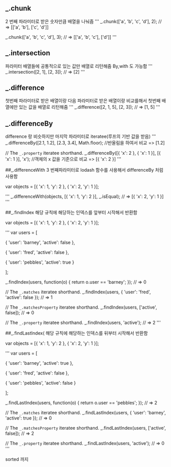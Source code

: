 ## \_.chunk

2 번째 파라미터로 받은 숫자만큼 배열을 나눠줌
'''
\_.chunk(['a', 'b', 'c', 'd'], 2);
// => [['a', 'b'], ['c', 'd']]

\_.chunk(['a', 'b', 'c', 'd'], 3);
// => [['a', 'b', 'c'], ['d']]
'''

## \_.intersection

파라미터 배열들에 공통적으로 있는 값만 배열로 리턴해줌 By,with 도 가능함
'''
\_.intersection([2, 1], [2, 3]);
// => [2]
'''

## \_.difference

첫번째 파라미터로 받은 배열이랑 다음 파라미터로 받은 배열이랑 비교를해서 첫번째 배열에만 있는 값을 배열로 리턴해줌
'''
\_.difference([2, 1, 5], [2, 3]);
// => [1, 5]
'''

## \_.differenceBy

difference 랑 비슷하지만 마지막 파라미터로 iteratee(루프의 기반 값을 받음)
'''
\_.differenceBy([2.1, 1.2], [2.3, 3.4], Math.floor);
//반올림을 하여서 비교 => [1.2]

// The `_.property` iteratee shorthand.
\_.differenceBy([{ 'x': 2 }, { 'x': 1 }], [{ 'x': 1 }], 'x');
//객체의 x 값을 기준으로 비교 => [{ 'x': 2 }]
'''

##\_.differenceWith
3 번째파라미터로 lodash 함수를 사용해서 differenceBy 처럼 사용함

var objects = [{ 'x': 1, 'y': 2 }, { 'x': 2, 'y': 1 }];

'''
_.differenceWith(objects, [{ 'x': 1, 'y': 2 }], _.isEqual);
// => [{ 'x': 2, 'y': 1 }]
'''

##\_.findIndex
해당 규칙에 해당하는 인덱스를 앞부터 시작해서 반환함

var objects = [{ 'x': 1, 'y': 2 }, { 'x': 2, 'y': 1 }];

'''
var users = [

{ 'user': 'barney', 'active': false },

{ 'user': 'fred', 'active': false },

{ 'user': 'pebbles', 'active': true }

];

\_.findIndex(users, function(o) { return o.user == 'barney'; });
// => 0

// The `_.matches` iteratee shorthand.
\_.findIndex(users, { 'user': 'fred', 'active': false });
// => 1

// The `_.matchesProperty` iteratee shorthand.
\_.findIndex(users, ['active', false]);
// => 0

// The `_.property` iteratee shorthand.
\_.findIndex(users, 'active');
// => 2
'''

##\_.findLastIndex(
해당 규칙에 해당하는 인덱스를 뒤부터 시작해서 반환함

var objects = [{ 'x': 1, 'y': 2 }, { 'x': 2, 'y': 1 }];

'''
var users = [

{ 'user': 'barney', 'active': true },

{ 'user': 'fred', 'active': false },

{ 'user': 'pebbles', 'active': false }

];

\_.findLastIndex(users, function(o) { return o.user == 'pebbles'; });
// => 2

// The `_.matches` iteratee shorthand.
\_.findLastIndex(users, { 'user': 'barney', 'active': true });
// => 0

// The `_.matchesProperty` iteratee shorthand.
\_.findLastIndex(users, ['active', false]);
// => 2

// The `_.property` iteratee shorthand.
\_.findLastIndex(users, 'active');
// => 0
'''

sorted 까지
